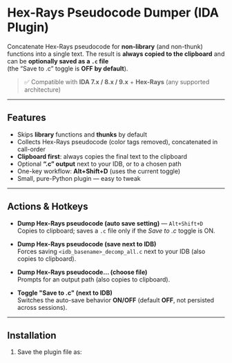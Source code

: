 # Hex-Rays Pseudocode Dumper (IDA Plugin)

Concatenate Hex-Rays pseudocode for **non-library** (and non-thunk) functions into a single text.
The result is **always copied to the clipboard** and can be **optionally saved as a `.c` file**  
(the “Save to .c” toggle is **OFF by default**).

> ✅ Compatible with **IDA 7.x / 8.x / 9.x** + **Hex-Rays** (any supported architecture)

---

## Features

- Skips **library** functions and **thunks** by default
- Collects Hex-Rays pseudocode (color tags removed), concatenated in call-order
- **Clipboard first**: always copies the final text to the clipboard
- Optional **“.c” output** next to your IDB, or to a chosen path
- One-key workflow: **Alt+Shift+D** (uses the current toggle)
- Small, pure-Python plugin — easy to tweak

---

## Actions & Hotkeys

- **Dump Hex-Rays pseudocode (auto save setting)** — `Alt+Shift+D`  
  Copies to clipboard; saves a `.c` file only if the *Save to .c* toggle is ON.

- **Dump Hex-Rays pseudocode (save next to IDB)**  
  Forces saving `<idb_basename>_decomp_all.c` next to your IDB (also copies to clipboard).

- **Dump Hex-Rays pseudocode… (choose file)**  
  Prompts for an output path (also copies to clipboard).

- **Toggle "Save to .c" (next to IDB)**  
  Switches the auto-save behavior **ON/OFF** (default **OFF**, not persisted across sessions).

---

## Installation

1. Save the plugin file as:
